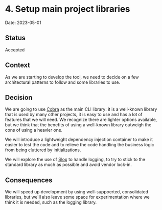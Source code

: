 # 4. Setup main project libraries

Date: 2023-05-01

## Status

Accepted

## Context

As we are starting to develop the tool, we need to decide on a few architectural patterns to follow and some libraries to use.

## Decision

We are going to use [Cobra] as the main CLI library: it is a well-known library that is used by many other projects, it is easy to use and has a lot of features that we will need. We recognize there are lighter options available, but we think that the benefits of using a well-known library outweigh the cons of using a heavier one.

We will introduce a lightweight dependency injection container to make it easier to test the code and to relieve the code handling the business logic from being cluttered by initializations.

We will explore the use of [Slog] to handle logging, to try to stick to the standard library as much as possible and avoid vendor lock-in.

## Consequences

We will speed up development by using well-suppoerted, consolidated libraries, but we'll also leave some space for experimentation where we think it is needed, such as the logging library.

[cobra]: https://github.com/spf13/cobra
[slog]: https://pkg.go.dev/golang.org/x/exp/slog
